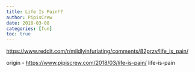 ```yaml
---
title: Life Is Pain!?
author: PipisCrew
date: 2018-03-08
categories: [fun]
toc: true
---
```


https://www.reddit.com/r/mildlyinfuriating/comments/82przv/life_is_pain/

origin - https://www.pipiscrew.com/2018/03/life-is-pain/ life-is-pain